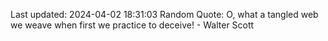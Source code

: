 Last updated: 2024-04-02 18:31:03
Random Quote: O, what a tangled web we weave when first we practice to deceive! - Walter Scott